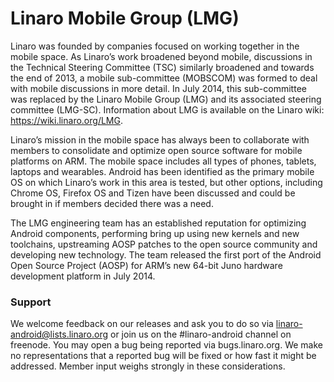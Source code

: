 # Linaro Mobile Group (LMG)

Linaro was founded by companies focused on working together in the mobile space. As Linaro’s work broadened beyond mobile, discussions in the Technical Steering Committee (TSC) similarly broadened and towards the end of 2013, a mobile sub-committee (MOBSCOM) was formed to deal with mobile discussions in more detail. In July 2014, this sub-committee was replaced by the Linaro Mobile Group (LMG) and its associated steering committee (LMG-SC). Information about LMG is available on the Linaro wiki: https://wiki.linaro.org/LMG.

Linaro’s mission in the mobile space has always been to collaborate with members to consolidate and optimize open source software for mobile platforms on ARM. The mobile space includes all types of phones, tablets, laptops and wearables. Android has been identified as the primary mobile OS on which Linaro’s work in this area is tested, but other options, including Chrome OS, Firefox OS and Tizen have been discussed and could be brought in if members decided there was a need.

The LMG engineering team has an established reputation for optimizing Android components, performing bring up using new kernels and new toolchains, upstreaming AOSP patches to the open source community and developing new technology. The team released the first port of the Android Open Source Project (AOSP) for ARM’s new 64-bit Juno hardware development platform in July 2014.

### Support
We welcome feedback on our releases and ask you to do so via linaro-android@lists.linaro.org or join us on the #linaro-android channel on freenode. You may open a bug being reported via bugs.linaro.org. We make no representations that a reported bug will be fixed or how fast it might be addressed. Member input weighs strongly in these considerations.
